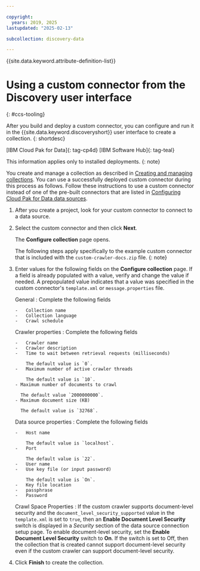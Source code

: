 ```yaml
---

copyright:
  years: 2019, 2025
lastupdated: "2025-02-13"

subcollection: discovery-data

---
```


{{site.data.keyword.attribute-definition-list}}

# Using a custom connector from the Discovery user interface
{: #ccs-tooling}

After you build and deploy a custom connector, you can configure and run it in the {{site.data.keyword.discoveryshort}} user interface to create a collection.
{: shortdesc}

[IBM Cloud Pak for Data]{: tag-cp4d} [IBM Software Hub]{: tag-teal}

This information applies only to installed deployments.
{: note}

You create and manage a collection as described in [Creating and managing collections](/docs/discovery-data?topic=discovery-data-collections). You can use a successfully deployed custom connector during this process as follows. Follow these instructions to use a custom connector instead of one of the pre-built connectors that are listed in [Configuring Cloud Pak for Data data sources](/docs/discovery-data?topic=discovery-data-collection-types).

1.  After you create a project, look for your custom connector to connect to a data source.
1.  Select the custom connector and then click **Next**.

    The **Configure collection** page opens.

    The following steps apply specifically to the example custom connector that is included with the `custom-crawler-docs.zip` file.
    {: note}

1.  Enter values for the following fields on the **Configure collection** page. If a field is already populated with a value, verify and change the value if needed. A prepopulated value indicates that a value was specified in the custom connector's `template.xml` or `message.properties` file.

    General
    :   Complete the following fields

        -   Collection name
        -   Collection language
        -   Crawl schedule

    Crawler properties
    :   Complete the following fields

        -   Crawler name
        -   Crawler description
        -   Time to wait between retrieval requests (milliseconds)

            The default value is `0`.
        -   Maximum number of active crawler threads

            The default value is `10`.
        - Maximum number of documents to crawl 

          The default value `2000000000`.
        - Maximum document size (KB)
      
          The default value is `32768`.

    Data source properties
    :   Complete the following fields

        -   Host name
      
            The default value is `localhost`.
        -   Port
      
            The default value is `22`.
        -   User name
        -   Use key file (or input password)
      
            The default value is `On`.
        -   Key file location
        -   passphrase
        -   Password

    Crawl Space Properties
    :   If the custom crawler supports document-level security and the `document_level_security_supported` value in the `template.xml` is set to `true`, then an **Enable Document Level Security** switch is displayed in a *Security* section of the data source connection setup page. To enable document-level security, set the **Enable Document Level Security** switch to **On**. If the switch is set to Off, then the collection that is created cannot support document-level security even if the custom crawler can support document-level security.

1.  Click **Finish** to create the collection.
